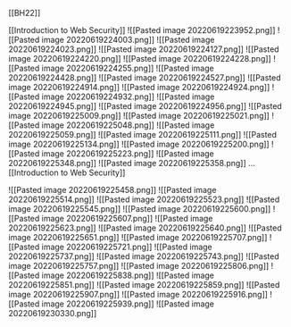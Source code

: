 [[BH22]]

[[Introduction to Web Security]]
![[Pasted image 20220619223952.png]]
![[Pasted image 20220619224003.png]]
![[Pasted image 20220619224023.png]]
![[Pasted image 20220619224127.png]]
![[Pasted image 20220619224220.png]]
![[Pasted image 20220619224228.png]]
![[Pasted image 20220619224255.png]]
![[Pasted image 20220619224428.png]]
![[Pasted image 20220619224527.png]]
![[Pasted image 20220619224914.png]]
![[Pasted image 20220619224924.png]]
![[Pasted image 20220619224932.png]]
![[Pasted image 20220619224945.png]]
![[Pasted image 20220619224956.png]]
![[Pasted image 20220619225009.png]]
![[Pasted image 20220619225021.png]]
![[Pasted image 20220619225048.png]]
![[Pasted image 20220619225059.png]]
![[Pasted image 20220619225111.png]]
![[Pasted image 20220619225134.png]]
![[Pasted image 20220619225200.png]]
![[Pasted image 20220619225223.png]]
![[Pasted image 20220619225348.png]]
![[Pasted image 20220619225358.png]]
...
[[Introduction to Web Security]]

![[Pasted image 20220619225458.png]]
![[Pasted image 20220619225514.png]]
![[Pasted image 20220619225523.png]]
![[Pasted image 20220619225545.png]]
![[Pasted image 20220619225600.png]]
![[Pasted image 20220619225607.png]]
![[Pasted image 20220619225623.png]]
![[Pasted image 20220619225640.png]]
![[Pasted image 20220619225651.png]]
![[Pasted image 20220619225707.png]]
![[Pasted image 20220619225721.png]]
![[Pasted image 20220619225737.png]]
![[Pasted image 20220619225743.png]]
![[Pasted image 20220619225757.png]]
![[Pasted image 20220619225806.png]]
![[Pasted image 20220619225838.png]]
![[Pasted image 20220619225851.png]]
![[Pasted image 20220619225859.png]]
![[Pasted image 20220619225907.png]]
![[Pasted image 20220619225916.png]]
![[Pasted image 20220619225939.png]]
![[Pasted image 20220619230330.png]]

